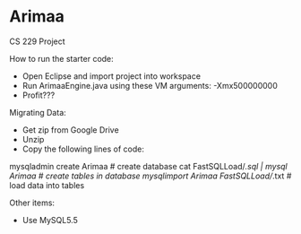 Arimaa
======

CS 229 Project

How to run the starter code:
- Open Eclipse and import project into workspace
- Run ArimaaEngine.java using these VM arguments: -Xmx500000000
- Profit???

Migrating Data:
- Get zip from Google Drive
- Unzip
- Copy the following lines of code:

mysqladmin create Arimaa           # create database
cat FastSQLLoad/*.sql | mysql Arimaa   # create tables in database
mysqlimport Arimaa FastSQLLoad/*.txt   # load data into tables

Other items: 
- Use MySQL5.5
